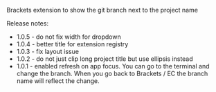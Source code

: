 Brackets extension to show the git branch next to the project name

Release notes:<br>
- 1.0.5 - do not fix width for dropdown
- 1.0.4 - better title for extension registry
- 1.0.3 - fix layout issue
- 1.0.2 - do not just clip long project title but use ellipsis instead
- 1.0.1 - enabled refresh on app focus. You can go to the terminal and change the branch. When you go back to Brackets / EC the branch name will reflect the change.
<br>
